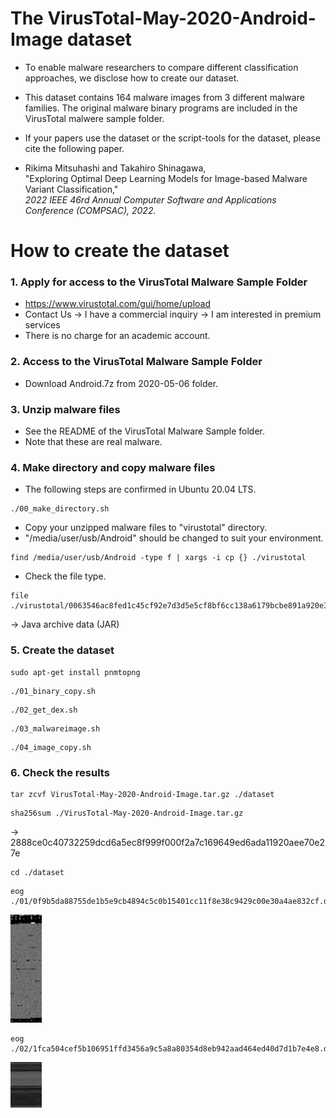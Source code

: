 # The VirusTotal-May-2020-Android-Image dataset

* To enable malware researchers to compare different classification approaches, we disclose how to create our dataset.

* This dataset contains 164 malware images from 3 different malware families. The original malware binary programs are included in the VirusTotal malwere sample folder.

* If your papers use the dataset or the script-tools for the dataset, please cite the following paper.

* Rikima Mitsuhashi and Takahiro Shinagawa, <br>
"Exploring Optimal Deep Learning Models for Image-based Malware Variant Classification,"<br>
*2022 IEEE 46rd Annual Computer Software and Applications Conference (COMPSAC), 2022.*

# How to create the dataset
### 1. Apply for access to the VirusTotal Malware Sample Folder

* https://www.virustotal.com/gui/home/upload
* Contact Us -> I have a commercial inquiry -> I am interested in premium services
* There is no charge for an academic account.

### 2. Access to the VirusTotal Malware Sample Folder 

* Download Android.7z from 2020-05-06 folder.

### 3. Unzip malware files
* See the README of the VirusTotal Malware Sample folder.
* Note that these are real malware.

### 4. Make directory and copy malware files
* The following steps are confirmed in Ubuntu 20.04 LTS.
```
./00_make_directory.sh
```
* Copy your unzipped malware files to "virustotal" directory.
* "/media/user/usb/Android" should be changed to suit your environment.
```
find /media/user/usb/Android -type f | xargs -i cp {} ./virustotal
```
* Check the file type. 
```
file ./virustotal/0063546ac8fed1c45cf92e7d3d5e5cf8bf6cc138a6179bcbe891a920e3f49e76
```
-> Java archive data (JAR)

### 5. Create the dataset
```
sudo apt-get install pnmtopng
```
```
./01_binary_copy.sh
```
```
./02_get_dex.sh
```
```
./03_malwareimage.sh
```
```
./04_image_copy.sh
```


### 6. Check the results
```
tar zcvf VirusTotal-May-2020-Android-Image.tar.gz ./dataset
```
```
sha256sum ./VirusTotal-May-2020-Android-Image.tar.gz
```
-> 2888ce0c40732259dcd6a5ec8f999f000f2a7c169649ed6ada11920aee70e27e
```
cd ./dataset
```

```
eog ./01/0f9b5da88755de1b5e9cb4894c5c0b15401cc11f8e38c9429c00e30a4ae832cf.dex.png
```
<img src="./sample01.png" width=10%>

```
eog ./02/1fca504cef5b106951ffd3456a9c5a8a80354d8eb942aad464ed40d7d1b7e4e8.dex.png
```
<img src="./sample02.png" width=10%>
